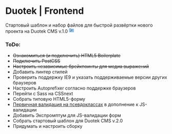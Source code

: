 # Duotek | Frontend

Стартовый шаблон и набор файлов для быстрой развёртки нового проекта на Duotek CMS v.1.0 ![Tools folder free icon](./staticcontent/img/sprite.png)

### ToDo:

- ~~Ознакомиться (и подключить) HTML5 Boilerplate~~
- ~~Подключить PostCSS~~
- ~~Настроить независимые брейкпоинты для медиа выражений~~
- Добавить линтер стилей
- Проверить поддержку IE9 и указать поддерживаемые версии других браузеров
- Настроить Autoprefixer согласно поддержке браузеров
- Перейти с Sass на CSSnext
- Собрать типовую HTML5-форму
- [Первичная валидация на псевдоклассах][cssValidate] в дополнение к JS-валидации
- Добавить Экспромптум для JS-валидации форм
- Собрать стартовый шаблон для Duotek CMS v.2.0
- Придумать и настроить сборку


[cssValidate]: http://prgssr.ru/development/polnoe-rukovodstvo-po-psevdoklassam-i-psevdoelementam.html "Полное руководство по псевдоклассам и псевдоэлементам"

